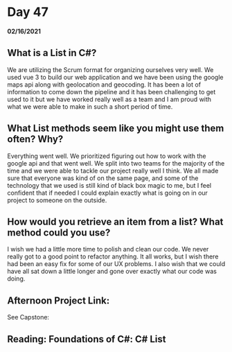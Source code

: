 # Day 47
__02/16/2021__

## What is a List in C#?

We are utilizing the Scrum format for organizing ourselves very well. We used vue 3 to build our web application and we have been using the google maps api along with geolocation and geocoding. It has been a lot of information to come down the pipeline and it has been challenging to get used to it but we have worked really well as a team and I am proud with what we were able to make in such a short period of time.

## What List methods seem like you might use them often? Why?

Everything went well. We prioritized figuring out how to work with the google api and that went well. We split into two teams for the majority of the time and we were able to tackle our project really well I think. We all made sure that everyone was kind of on the same page, and some of the technology that we used is still kind of black box magic to me, but I feel confident that if needed I could explain exactly what is going on in our project to someone on the outside.


## How would you retrieve an item from a list? What method could you use?

I wish we had a little more time to polish and clean our code. We never really got to a good point to refactor anything. It all works, but I wish there had been an easy fix for some of our UX problems. I also wish that we could have all sat down a little longer and gone over exactly what our code was doing.


## Afternoon Project Link:

See Capstone:


## Reading: Foundations of C#: C# List 